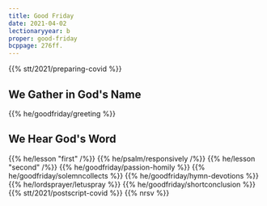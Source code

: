 ```yaml
---
title: Good Friday
date: 2021-04-02
lectionaryyear: b
proper: good-friday
bcppage: 276ff.
---
```

{{% stt/2021/preparing-covid %}}

## We Gather in God's Name
{{% he/goodfriday/greeting %}}

## We Hear God's Word
{{% he/lesson "first" /%}}
{{% he/psalm/responsively /%}}
{{% he/lesson "second" /%}}
{{% he/goodfriday/passion-homily %}}
{{% he/goodfriday/solemncollects %}}
{{% he/goodfriday/hymn-devotions %}}
{{% he/lordsprayer/letuspray %}}
{{% he/goodfriday/shortconclusion %}}
{{% stt/2021/postscript-covid %}}
{{% nrsv %}}
